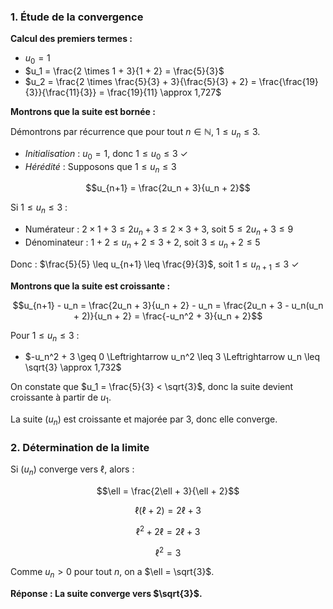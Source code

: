 ### 1. Étude de la convergence

**Calcul des premiers termes :**
- $u_0 = 1$
- $u_1 = \frac{2 \times 1 + 3}{1 + 2} = \frac{5}{3}$
- $u_2 = \frac{2 \times \frac{5}{3} + 3}{\frac{5}{3} + 2} = \frac{\frac{19}{3}}{\frac{11}{3}} = \frac{19}{11} \approx 1,727$

**Montrons que la suite est bornée :**

Démontrons par récurrence que pour tout $n \in \mathbb{N}$, $1 \leq u_n \leq 3$.

- *Initialisation* : $u_0 = 1$, donc $1 \leq u_0 \leq 3$ ✓
- *Hérédité* : Supposons que $1 \leq u_n \leq 3$

$$u_{n+1} = \frac{2u_n + 3}{u_n + 2}$$

Si $1 \leq u_n \leq 3$ :
- Numérateur : $2 \times 1 + 3 \leq 2u_n + 3 \leq 2 \times 3 + 3$, soit $5 \leq 2u_n + 3 \leq 9$
- Dénominateur : $1 + 2 \leq u_n + 2 \leq 3 + 2$, soit $3 \leq u_n + 2 \leq 5$

Donc : $\frac{5}{5} \leq u_{n+1} \leq \frac{9}{3}$, soit $1 \leq u_{n+1} \leq 3$ ✓

**Montrons que la suite est croissante :**

$$u_{n+1} - u_n = \frac{2u_n + 3}{u_n + 2} - u_n = \frac{2u_n + 3 - u_n(u_n + 2)}{u_n + 2} = \frac{-u_n^2 + 3}{u_n + 2}$$

Pour $1 \leq u_n \leq 3$ :
- $-u_n^2 + 3 \geq 0 \Leftrightarrow u_n^2 \leq 3 \Leftrightarrow u_n \leq \sqrt{3} \approx 1,732$

On constate que $u_1 = \frac{5}{3} < \sqrt{3}$, donc la suite devient croissante à partir de $u_1$.

La suite $(u_n)$ est croissante et majorée par 3, donc elle converge.

### 2. Détermination de la limite

Si $(u_n)$ converge vers $\ell$, alors :

$$\ell = \frac{2\ell + 3}{\ell + 2}$$

$$\ell(\ell + 2) = 2\ell + 3$$

$$\ell^2 + 2\ell = 2\ell + 3$$

$$\ell^2 = 3$$

Comme $u_n > 0$ pour tout $n$, on a $\ell = \sqrt{3}$.

**Réponse : La suite converge vers $\sqrt{3}$.**

